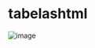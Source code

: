 # tabelashtml
![image](https://user-images.githubusercontent.com/41707901/158875144-8fd6d485-681e-452e-b1d9-14daef83c278.png)
